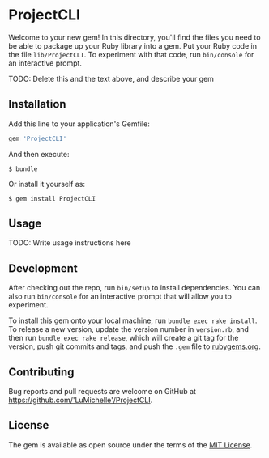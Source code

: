 # ProjectCLI

Welcome to your new gem! In this directory, you'll find the files you need to be able to package up your Ruby library into a gem. Put your Ruby code in the file `lib/ProjectCLI`. To experiment with that code, run `bin/console` for an interactive prompt.

TODO: Delete this and the text above, and describe your gem

## Installation

Add this line to your application's Gemfile:

```ruby
gem 'ProjectCLI'
```

And then execute:

    $ bundle

Or install it yourself as:

    $ gem install ProjectCLI

## Usage

TODO: Write usage instructions here

## Development

After checking out the repo, run `bin/setup` to install dependencies. You can also run `bin/console` for an interactive prompt that will allow you to experiment.

To install this gem onto your local machine, run `bundle exec rake install`. To release a new version, update the version number in `version.rb`, and then run `bundle exec rake release`, which will create a git tag for the version, push git commits and tags, and push the `.gem` file to [rubygems.org](https://rubygems.org).

## Contributing

Bug reports and pull requests are welcome on GitHub at https://github.com/'LuMichelle'/ProjectCLI.

## License

The gem is available as open source under the terms of the [MIT License](https://opensource.org/licenses/MIT).
